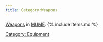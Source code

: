```yaml
---
title: Category:Weapons
---
```


[Weapons](Weapon "wikilink") in [MUME](MUME "wikilink"). {% include Items.md %}

[Category: Equipment](Category:_Equipment "wikilink")
